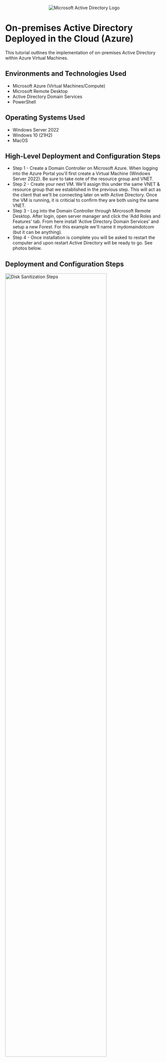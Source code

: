 <p align="center">
<img src="https://i.imgur.com/pU5A58S.png" alt="Microsoft Active Directory Logo"/>
</p>

<h1>On-premises Active Directory Deployed in the Cloud (Azure)</h1>
This tutorial outlines the implementation of on-premises Active Directory within Azure Virtual Machines.<br />



<h2>Environments and Technologies Used</h2>

- Microsoft Azure (Virtual Machines/Compute)
- Microsoft Remote Desktop
- Active Directory Domain Services
- PowerShell

<h2>Operating Systems Used </h2>

- Windows Server 2022
- Windows 10 (21H2)
- MacOS

<h2>High-Level Deployment and Configuration Steps</h2>

- Step 1 - Create a Domain Controller on Microsoft Azure. When logging into the Azure Portal you'll first create a Virtual Machine (Windows Server 2022). Be sure to take note of the resource group and VNET. 
- Step 2 - Create your next VM. We'll assign this under the same VNET & resource group that we established in the previous step. This will act as the client that we'll be connecting later on with Active Directory. Once the VM is running, it is criticial to confirm they are both using the same VNET.
- Step 3 - Log into the Domain Controller through Mircrosoft Remote Desktop. After login, open server manager and click the 'Add Roles and Features' tab. From here install 'Active Directory Domain Services' and setup a new Forest. For this example we'll name it mydomaindotcom (but it can be anything).
- Step 4 - Once installation is complete you will be asked to restart the computer and upon restart Active Directory will be ready to go. See photos below.

<h2>Deployment and Configuration Steps</h2>

<p>
<img src="https://i.imgur.com/Zh7MIP2.jpg)"  height="80%" width="80%" alt="Disk Sanitization Steps"/>
</p>
<p>
Here in the azure portal we see the client VM we setup. On the left of the page we see "Networking" where we can view the VNET and verify it's identical to our Domain Controllers VNET. In the center of the page we see the Microsoft Remote Desktop app where we will be using to access both VM's via 'Public IP Address', VM Name, and password.
</p>
<br />

<p>
<img src="https://i.imgur.com/j6jX25h.jpeg)" height="80%" width="80%" alt="Disk Sanitization Steps"/>
</p>
<p>
When first logging into your Domain Controllers VM, open up the 'Server Manager' application. This is where we'll install Active Directory. Be sure to check the box that is labeled "Active Directory Domain Services" and setup a new 'Forest'. Once completed your computer Active Directory will be ready to run as soon as you restart the VM.
</p>
<br />

<p>
<img src="https://i.imgur.com/rqvuhur.jpeg" height="80%" width="80%" alt="Disk Sanitization Steps"/>
</p>
<p>
After restarting the DC VM and logging in click on the Windows icon and search Active Directory to verify it was a succesfful installation. I ran a script to generate thousands of users. This is where we'll utilize the "Client" VM. From the Azure Portal, set the "Client" VM's DNS settings to the DC VM's private IP address and restart the "Client" VM. Next after logging back into the VM join it into the domain, "mydomaindotcom". Once it has successfully joined it will restart. Since this VM is now apart of the network it will be able to log into any of the random users that we generated earlier and be able to access the files on the server as long as it has the right permissions. The photo below shows me logging into a user we created in Active Directory.

<img src="https://i.imgur.com/ofNsVlz.jpeg" height="80%" width="80%" alt="Disk Sanitization Steps"/>
</p>
<br />
